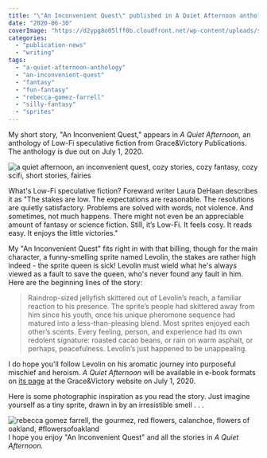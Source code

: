 ```yaml
---
title: "\"An Inconvenient Quest\" published in A Quiet Afternoon anthology!"
date: "2020-06-30"
coverImage: "https://d2ypg8o05lff0b.cloudfront.net/wp-content/uploads/sites/3/2020/06/30030601/A-quiet-afternoon.jpg"
categories:
  - "publication-news"
  - "writing"
tags:
  - "a-quiet-afternoon-anthology"
  - "an-inconvenient-quest"
  - "fantasy"
  - "fun-fantasy"
  - "rebecca-gomez-farrell"
  - "silly-fantasy"
  - "sprites"
---
```


My short story, "An Inconvenient Quest," appears in _A Quiet Afternoon,_ an anthology of Low-Fi speculative fiction from Grace&Victory Publications. The anthology is due out on July 1, 2020.

![a quiet afternoon, an inconvenient quest, cozy stories, cozy fantasy, cozy scifi, short stories, fairies](https://d2ypg8o05lff0b.cloudfront.net/wp-content/uploads/sites/3/2020/06/30030601/A-quiet-afternoon.jpg)

What's Low-Fi speculative fiction? Foreward writer Laura DeHaan describes it as "The stakes are low. The expectations are reasonable. The resolutions are quietly satisfactory. Problems are solved with words, not violence. And sometimes, not much happens. There might not even be an appreciable amount of fantasy or science fiction. Still, it’s Low-Fi. It feels cosy. It reads easy. It enjoys the little victories."

My "An Inconvenient Quest" fits right in with that billing, though for the main character, a funny-smelling sprite named Levolin, the stakes are rather high indeed - the sprite queen is sick! Levolin must wield what he's always viewed as a fault to save the queen, who's never found any fault in him. Here are the beginning lines of the story:

> Raindrop-sized jellyfish skittered out of Levolin’s reach, a familiar reaction to his presence. The sprite’s people had skittered away from him since his youth, once his unique pheromone sequence had matured into a less-than-pleasing blend. Most sprites enjoyed each other’s scents. Every feeling, person, and experience had its own redolent signature: roasted cacao beans, or rain on warm asphalt, or perhaps, peacefulness. Levolin’s just happened to be unappealing.

I do hope you'll follow Levolin on his aromatic journey into purposeful mischief and heroism. _A Quiet Afternoon_ will be available in e-book formats on [its page](http://www.graceandvictory.ca/afternoon.html) at the Grace&Victory website on July 1, 2020.

Here is some photographic inspiration as you read the story. Just imagine yourself as a tiny sprite, drawn in by an irresistible smell . . .

![rebecca gomez farrell, the gourmez, red flowers, calanchoe, flowers of oakland, #flowersofoakland](https://d2ypg8o05lff0b.cloudfront.net/wp-content/uploads/sites/3/2020/06/30033308/IMG_20200618_141331_766-819x1024.jpg)I hope you enjoy "An Inconvenient Quest" and all the stories in _A Quiet Afternoon._

